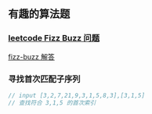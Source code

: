 ## 有趣的算法题

### [leetcode Fizz Buzz 问题](https://leetcode-cn.com/problems/fizz-buzz/)
[fizz-buzz 解答](./fizz-buzz.js)

### 寻找首次匹配子序列
```js
// input [3,2,7,21,9,3,1,5,8,3],[3,1,5]
// 查找符合 3,1,5 的首次索引
```